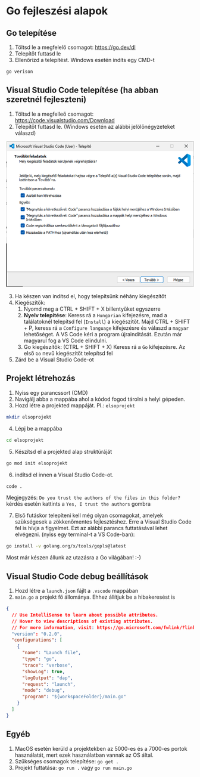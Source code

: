 # Go fejleszési alapok

## Go telepítése

1. Töltsd le a megfelelő csomagot: https://go.dev/dl
2. Telepítőt futtasd le
3. Ellenőrizd a telepítést. Windows esetén indíts egy CMD-t

```cmd
go verison
```

## Visual Studio Code telepítése (ha abban szeretnél fejleszteni)

1. Töltsd le a megfelleő csomagot: https://code.visualstudio.com/Download
2. Telepítőt futtasd le. (Windows esetén az alábbi jelölőnégyzeteket válaszd)

![Visual Studio Code telepítés](images/visualstudiocode01.png)

3. Ha készen van indítsd el, hogy telepítsünk néhány kiegészítőt
4. Kiegészítők:
   1. Nyomd meg a CTRL + SHIFT + X billentyűket egyszerre
   2. **Nyelv telepítése**: Keress rá a `Hungarian` kifejezésre, mad a találatoknél telepítsd fel (`Install`) a kiegészítőt. Majd CTRL + SHIFT + P, keress rá a `Configure language` kifejezésre és válaszd a `magyar` lehetőséget. A VS Code kéri a program újraindítását. Ezután már magyarul fog a VS Code elindulni.
   3. Go kiegészítők: (CTRL + SHIFT + X) Keress rá a `Go` kifejezésre. Az első `Go` nevű kiegészítőt telepítsd fel
5. Zárd be a Visual Studio Code-ot

## Projekt létrehozás

1. Nyiss egy parancssort (CMD)
2. Navigálj abba a mappába ahol a kódod fogod tárolni a helyi gépeden.
3. Hozd létre a projekted mappáját. Pl.: `elsoprojekt`

```bash
mkdir elsoprojekt
```

4. Lépj be a mappába

```bash
cd elsoprojekt
```

5. Készítsd el a projekted alap struktúráját

```bash
go mod init elsoprojekt
```

6. indítsd el innen a Visual Studio Code-ot.

```bash
code .
```

Megjegyzés: `Do you trust the authors of the files in this folder?` kérdés esetén kattints a `Yes, I trust the authors` gombra

7. Első futáskor telepíteni kell még olyan csomagokat, amelyek szükségesek a zökkenőmentes fejlesztéshez. Erre a Visual Studio Code fel is hívja a figyelmet. Ezt az alábbi parancs futtatásával lehet elvégezni. (nyiss egy terminal-t a VS Code-ban):

```bash
go install -v golang.org/x/tools/gopls@latest
```

Most már készen állunk az utazásra a Go világában! :-)

## Visual Studio Code debug beállítások

1. Hozd létre a `launch.json` fájlt a `.vscode` mappában
2. `main.go` a projekt fő állománya. Ehhez állítjuk be a hibakeresést is

```json
{
  // Use IntelliSense to learn about possible attributes.
  // Hover to view descriptions of existing attributes.
  // For more information, visit: https://go.microsoft.com/fwlink/?linkid=830387
  "version": "0.2.0",
  "configurations": [
    {
      "name": "Launch file",
      "type": "go",
      "trace": "verbose",
      "showLog": true,
      "logOutput": "dap",
      "request": "launch",
      "mode": "debug",
      "program": "${workspaceFolder}/main.go"
    }
  ]
}
```

## Egyéb

1. MacOS esetén kerüld a projektekben az 5000-es és a 7000-es portok használatát, mert ezek használatban vannak az OS által.
2. Szükséges csomagok telepítése: `go get .`
3. Projekt futtatása: `go run .` vagy `go run main.go`
